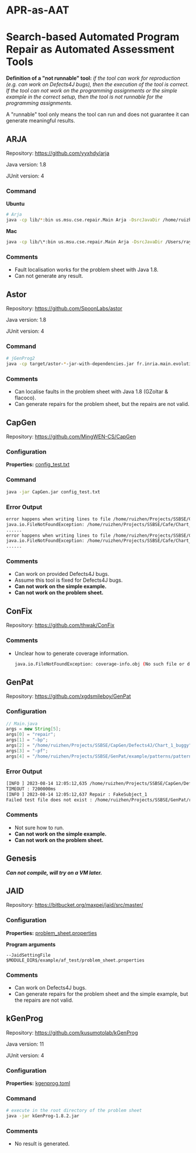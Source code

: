 # APR-as-AAT

# Search-based Automated Program Repair as Automated Assessment Tools

**Definition of a "not runnable" tool:** *if the tool can work for reproduction (e.g. can work on Defects4J bugs), then the execution of the tool is correct. If the tool can not work on the programming assignments or the simple example in the correct setup, then the tool is not runnable for the programming assignments.*

A "runnable" tool only means the tool can run and does not guarantee it can generate meaningful results.

## ARJA

Repository: https://github.com/yyxhdy/arja

Java version: 1.8

JUnit version: 4

### Command

**Ubuntu**

```sh
# Arja
java -cp lib/*:bin us.msu.cse.repair.Main Arja -DsrcJavaDir /home/ruizhen/Projects/SSBSE/Cafe/com1003_cafe -DbinJavaDir /home/ruizhen/Projects/SSBSE/Cafe/com1003_cafe/build/classes/java/main -DbinTestDir /home/ruizhen/Projects/SSBSE/Cafe/com1003_cafe/build/classes/java/test -Ddependences /home/ruizhen/Projects/SSBSE/Cafe/dependency/javaparser-core-3.25.1.jar:/home/ruizhen/Projects/SSBSE/Cafe/dependency/javaparser-core-serialization-3.25.1.jar:/home/ruizhen/Projects/SSBSE/Cafe/dependency/commons-lang3-3.0.jar
```

**Mac**

```sh
java -cp lib/\*:bin us.msu.cse.repair.Main Arja -DsrcJavaDir /Users/ray/Project/PhD/SSBSE/Cafe/com1003_cafe -DbinJavaDir /Users/ray/Project/PhD/SSBSE/Cafe/com1003_cafe/build/classes/java/main -DbinTestDir /Users/ray/Project/PhD/SSBSE/Cafe/com1003_cafe/build/classes/java/test -Ddependences /Users/ray/Project/PhD/SSBSE/Cafe/dependency/javaparser-core-3.25.1.jar:/Users/ray/Project/PhD/SSBSE/Cafe/dependency/javaparser-core-serialization-3.25.1.jar:/Users/ray/Project/PhD/SSBSE/Cafe/dependency/commons-lang3-3.0.jar
```

### Comments

* Fault localisation works for the problem sheet with Java 1.8.
* Can not generate any result.

## Astor

Repository: https://github.com/SpoonLabs/astor

Java version: 1.8

JUnit version: 4

### Command

```sh
# jGenProg2
java -cp target/astor-*-jar-with-dependencies.jar fr.inria.main.evolution.AstorMain -mode jgenprog -srcjavafolder /src/main/java/ -srctestfolder /src/test/java/  -binjavafolder /build/classes/java/main/ -bintestfolder /build/classes/java/test/ -location /home/ruizhen/Projects/SSBSE/Cafe/com1003_cafe -dependencies /home/ruizhen/Projects/SSBSE/Cafe/dependency
```

### Comments

* Can localise faults in the problem sheet with Java 1.8 (GZoltar & flacoco).
* Can generate repairs for the problem sheet, but the repairs are not valid.

## CapGen

Repository: https://github.com/MingWEN-CS/CapGen

### Configuration

**Properties:** [config_test.txt](/properties/CapGen/config_test.txt)

### Command

```sh
java -jar CapGen.jar config_test.txt 
```

### Error Output

```sh
error happens when writing lines to file /home/ruizhen/Projects/SSBSE/Cafe/Chart_1_buggy/ingredients/ingredientsRank.txt
java.io.FileNotFoundException: /home/ruizhen/Projects/SSBSE/Cafe/Chart_1_buggy/ingredients/ingredientsRank.txt (No such file or directory)
......
error happens when writing lines to file /home/ruizhen/Projects/SSBSE/Cafe/Chart_8_buggy/ingredients/ingredientsRank.txt
java.io.FileNotFoundException: /home/ruizhen/Projects/SSBSE/Cafe/Chart_8_buggy/ingredients/ingredientsRank.txt (No such file or directory)
......
```

### Comments

* Can work on provided Defects4J bugs.
* Assume this tool is fixed for Defects4J bugs.
* **Can not work on the simple example.**
* **Can not work on the problem sheet.**

## ConFix

Repository: https://github.com/thwak/ConFix

### Comments

* Unclear how to generate coverage information.

  ```sh
  java.io.FileNotFoundException: coverage-info.obj (No such file or directory)
  ```

## GenPat

Repository: https://github.com/xgdsmileboy/GenPat

### Configuration

```java
// Main.java
args = new String[5];
args[0] = "repair";
args[1] = "-bp";
args[2] = "/home/ruizhen/Projects/SSBSE/CapGen/Defects4J/Chart_1_buggy";
args[3] = "-pf";
args[4] = "/home/ruizhen/Projects/SSBSE/GenPat/example/patterns/pattern_file1.pattern";
```

### Error Output

```sh
[INFO ] 2023-08-14 12:05:12,635 /home/ruizhen/Projects/SSBSE/CapGen/Defects4J/Chart_1_buggy, [_name=FakeSubject, _ssrc=, _tsrc=, _sbin=, _tbin=]
TIMEOUT : 7200000ms
[INFO ] 2023-08-14 12:05:12,637 Repair : FakeSubject_1
Failed test file does not exist : /home/ruizhen/Projects/SSBSE/GenPat/resources/d4j-info/failed_tests/FakeSubject/1.txt
```

### Comments

* Not sure how to run.
* **Can not work on the simple example.**
* **Can not work on the problem sheet.**

## Genesis

***Can not compile, will try on a VM later.***

## JAID

Repository: https://bitbucket.org/maxpei/jaid/src/master/

### Configuration

**Properties:** [problem_sheet.properties](/properties/jaid/problem_sheet.properties)

**Program arguments**

```
--JaidSettingFile $MODULE_DIR$/example/af_test/problem_sheet.properties
```

### Comments

* Can work on Defects4J bugs.
* Can generate repairs for the problem sheet and the simple example, but the repairs are not valid. 

## kGenProg

Repository: https://github.com/kusumotolab/kGenProg

Java version: 11

JUnit version: 4

### Configuration

**Properties:** [kgenprog.toml](/properties/kGenProg/kgenprog.toml)

### Command

```sh
# execute in the root directory of the problem sheet
java -jar kGenProg-1.8.2.jar 
```

### Comments

* No result is generated.
